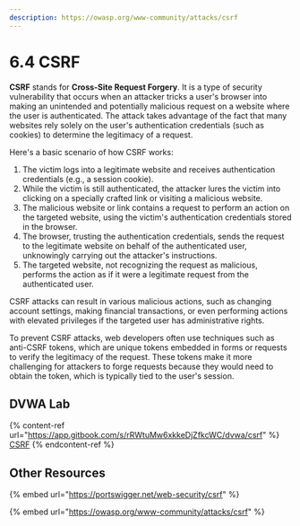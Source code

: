 ```yaml
---
description: https://owasp.org/www-community/attacks/csrf
---
```


# 6.4 CSRF

**CSRF** stands for **Cross-Site Request Forgery**. It is a type of security vulnerability that occurs when an attacker tricks a user's browser into making an unintended and potentially malicious request on a website where the user is authenticated. The attack takes advantage of the fact that many websites rely solely on the user's authentication credentials (such as cookies) to determine the legitimacy of a request.

Here's a basic scenario of how CSRF works:

1. The victim logs into a legitimate website and receives authentication credentials (e.g., a session cookie).
2. While the victim is still authenticated, the attacker lures the victim into clicking on a specially crafted link or visiting a malicious website.
3. The malicious website or link contains a request to perform an action on the targeted website, using the victim's authentication credentials stored in the browser.
4. The browser, trusting the authentication credentials, sends the request to the legitimate website on behalf of the authenticated user, unknowingly carrying out the attacker's instructions.
5. The targeted website, not recognizing the request as malicious, performs the action as if it were a legitimate request from the authenticated user.

CSRF attacks can result in various malicious actions, such as changing account settings, making financial transactions, or even performing actions with elevated privileges if the targeted user has administrative rights.

To prevent CSRF attacks, web developers often use techniques such as anti-CSRF tokens, which are unique tokens embedded in forms or requests to verify the legitimacy of the request. These tokens make it more challenging for attackers to forge requests because they would need to obtain the token, which is typically tied to the user's session.

## DVWA Lab

{% content-ref url="https://app.gitbook.com/s/rRWtuMw6xkkeDjZfkcWC/dvwa/csrf" %}
[CSRF](https://app.gitbook.com/s/rRWtuMw6xkkeDjZfkcWC/dvwa/csrf)
{% endcontent-ref %}

## Other Resources

{% embed url="https://portswigger.net/web-security/csrf" %}

{% embed url="https://owasp.org/www-community/attacks/csrf" %}
